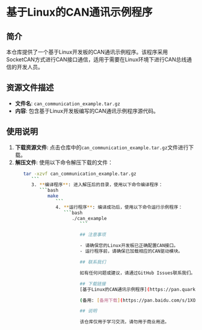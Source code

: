 # 基于Linux的CAN通讯示例程序

## 简介

本仓库提供了一个基于Linux开发板的CAN通讯示例程序。该程序采用SocketCAN方式进行CAN接口通信，适用于需要在Linux环境下进行CAN总线通信的开发人员。

## 资源文件描述

- **文件名**: `can_communication_example.tar.gz`
- **内容**: 包含基于Linux开发板编写的CAN通讯示例程序源代码。

## 使用说明

1. **下载资源文件**: 点击仓库中的`can_communication_example.tar.gz`文件进行下载。
2. **解压文件**: 使用以下命令解压下载的文件：
   ```bash
      tar -xzvf can_communication_example.tar.gz
         ```
         3. **编译程序**: 进入解压后的目录，使用以下命令编译程序：
            ```bash
               make
                  ```
                  4. **运行程序**: 编译成功后，使用以下命令运行示例程序：
                     ```bash
                        ./can_example
                           ```

                           ## 注意事项

                           - 请确保您的Linux开发板已正确配置CAN接口。
                           - 运行程序前，请确保已加载相应的CAN驱动模块。

                           ## 联系我们

                           如有任何问题或建议，请通过GitHub Issues联系我们。

                           ## 下载链接
                           [基于Linux的CAN通讯示例程序](https://pan.quark.cn/s/83e6db16d597) 

                           (备用: [备用下载](https://pan.baidu.com/s/1XOXo-dzZI5diVMDe0ZpUMg?pwd=1234))

                           ## 说明

                           该仓库仅用于学习交流，请勿用于商业用途。
